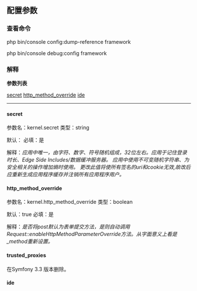 ## 配置参数

### 查看命令

php bin/console config:dump-reference framework

php bin/console debug:config framework

### 解释

**参数列表**

[secret](#secret)    [http_method_override](#http_method_override)    [ide](#ide)

* * *

#### secret

参数名：kernel.secret 类型：string

默认：     必填：是

解释：*应用中唯一，由字符、数字、符号随机组成，32位左右。应用于记住登录时长、Edge Side Includes/数据缓冲服务器。
   应用中使用不可变随机字符串、为安全相关的操作增加熵时使用。
   更改此值将使所有签名的uri和cookie无效,故改后应重新生成应用程序缓存并注销所有应用程序用户。*

#### http_method_override

参数名：kernel.http_method_override 类型：boolean

默认：true     必填：是

解释：*是否将post默认为表单提交方法，是则自动调用Request::enableHttpMethodParameterOverride方法。从字面意义上看是_method重新设置。*

#### trusted_proxies

 在Symfony 3.3 版本删除。

#### ide


